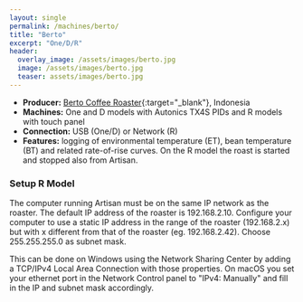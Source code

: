 ```yaml
---
layout: single
permalink: /machines/berto/
title: "Berto"
excerpt: "One/D/R"
header:
  overlay_image: /assets/images/berto.jpg
  image: /assets/images/berto.jpg
  teaser: assets/images/berto.jpg
---
```


* __Producer:__ [Berto Coffee Roaster](https://berto-online.com/){:target="_blank"}, Indonesia
* __Machines:__ One and D models with Autonics TX4S PIDs and R models with touch panel
* __Connection:__ USB (One/D) or Network (R)
* __Features:__ logging of environmental temperature (ET), bean temperature (BT) and related rate-of-rise curves. On the R model the roast is started and stopped also from Artisan.

### Setup R Model

The computer running Artisan must be on the same IP network as the roaster. The default IP address of the roaster is 192.168.2.10. Configure your computer to use a static IP address in the range of the roaster (192.168.2.x) but with x different from that of the roaster (eg. 192.168.2.42). Choose 255.255.255.0 as subnet mask. 
 
This can be done on Windows using the Network Sharing Center by adding a TCP/IPv4 Local Area Connection with those properties. On macOS you set your ethernet port in the Network Control panel to "IPv4: Manually" and fill in the IP and subnet mask accordingly.